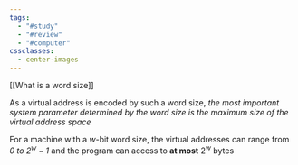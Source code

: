```yaml
---
tags:
  - "#study"
  - "#review"
  - "#computer"
cssclasses:
  - center-images
---
```

[[What is a word size]]

As a virtual address is encoded by such a word size, *the most important system parameter determined by the word size is the maximum size of the virtual address space*

For a machine with a $w$-bit word size, the virtual addresses can range from *0 to $2^{w}-1$* and the program can access to **at most** $2^w$ bytes